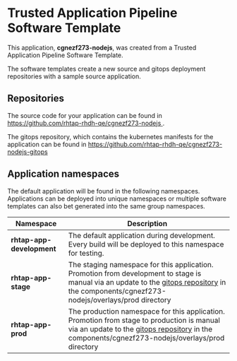 # Trusted Application Pipeline Software Template

This application, **cgnezf273-nodejs**, was created from a Trusted Application Pipeline Software Template.

The software templates create a new source and gitops deployment repositories with a sample source application. 

## Repositories

The source code for your application can be found in [https://github.com/rhtap-rhdh-qe/cgnezf273-nodejs ](https://github.com/rhtap-rhdh-qe/cgnezf273-nodejs ).
 
The gitops repository, which contains the kubernetes manifests for the application can be found in 
[https://github.com/rhtap-rhdh-qe/cgnezf273-nodejs-gitops ](https://github.com/rhtap-rhdh-qe/cgnezf273-nodejs-gitops ) 

## Application namespaces 

The default application will be found in the following namespaces. Applications can be deployed into unique namespaces or multiple software templates can also bet generated into the same group namespaces.  

|  Namespace   |  Description   |  
| -------- | -------- |   
| **rhtap-app-development** | The default application during development. Every build will be deployed to this namespace for testing. | 
| **rhtap-app-stage** | The staging namespace for this application. Promotion from development to stage is manual via an update to the [gitops repository](https://github.com/rhtap-rhdh-qe/cgnezf273-nodejs-gitops ) in the components/cgnezf273-nodejs/overlays/prod directory |  
| **rhtap-app-prod** | The production namespace for this application. Promotion from stage to production is manual via an update to the [gitops repository](https://github.com/rhtap-rhdh-qe/cgnezf273-nodejs-gitops ) in the components/cgnezf273-nodejs/overlays/prod directory | 
